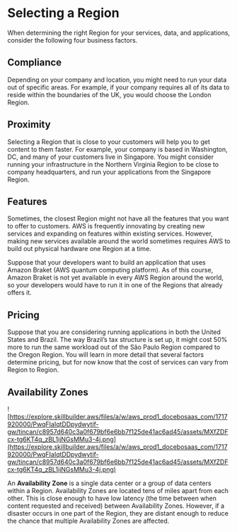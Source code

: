 # Selecting a Region

When determining the right Region for your services, data, and applications, consider the following four business factors. 

## Compliance

Depending on your company and location, you might need to run your data out of specific areas. For example, if your company requires all of its data to reside within the boundaries of the UK, you would choose the London Region. 

## Proximity

Selecting a Region that is close to your customers will help you to get content to them faster. For example, your company is based in Washington, DC, and many of your customers live in Singapore. You might consider running your infrastructure in the Northern Virginia Region to be close to company headquarters, and run your applications from the Singapore Region.

## Features

Sometimes, the closest Region might not have all the features that you want to offer to customers. AWS is frequently innovating by creating new services and expanding on features within existing services. However, making new services available around the world sometimes requires AWS to build out physical hardware one Region at a time.

Suppose that your developers want to build an application that uses Amazon Braket (AWS quantum computing platform). As of this course, Amazon Braket is not yet available in every AWS Region around the world, so your developers would have to run it in one of the Regions that already offers it.

## Pricing

Suppose that you are considering running applications in both the United States and Brazil. The way Brazil’s tax structure is set up, it might cost 50% more to run the same workload out of the São Paulo Region compared to the Oregon Region. You will learn in more detail that several factors determine pricing, but for now know that the cost of services can vary from Region to Region.

## **Availability Zones**

![https://explore.skillbuilder.aws/files/a/w/aws_prod1_docebosaas_com/1717920000/PwqFIaIqtDDpydwytif-gw/tincan/c8957d640c3a0f679bf6e6bb7f125de41ac6ad45/assets/MXfZDFcx-tg6KT4q_zBL1ijNGsMMu3-4j.png](https://explore.skillbuilder.aws/files/a/w/aws_prod1_docebosaas_com/1717920000/PwqFIaIqtDDpydwytif-gw/tincan/c8957d640c3a0f679bf6e6bb7f125de41ac6ad45/assets/MXfZDFcx-tg6KT4q_zBL1ijNGsMMu3-4j.png)

An **Availability Zone** is a single data center or a group of data centers within a Region. Availability Zones are located tens of miles apart from each other. This is close enough to have low latency 
(the time between when content requested and received) between Availability Zones. However, if a disaster occurs in one part of the Region, they are distant enough to reduce the chance that multiple Availability Zones are affected.